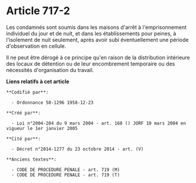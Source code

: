# Article 717-2

Les condamnés sont soumis dans les maisons d'arrêt à l'emprisonnement individuel du jour et de nuit, et dans les
établissements pour peines, à l'isolement de nuit seulement, après avoir subi éventuellement une période d'observation en
cellule.

Il ne peut être dérogé à ce principe qu'en raison de la distribution intérieure des locaux de détention ou de leur
encombrement temporaire ou des nécessités d'organisation du travail.

**Liens relatifs à cet article**

	**Codifié par**:

	  - Ordonnance 58-1296 1958-12-23

	**Créé par**:

	  - Loi n°2004-204 du 9 mars 2004 - art. 168 () JORF 10 mars 2004 en vigueur le 1er janvier 2005

	**Cité par**:

	  - Décret n°2014-1277 du 23 octobre 2014 - art. (V)

	**Anciens textes**:

	  - CODE DE PROCEDURE PENALE - art. 719 (M)
	  - CODE DE PROCEDURE PENALE - art. 719 (T)
